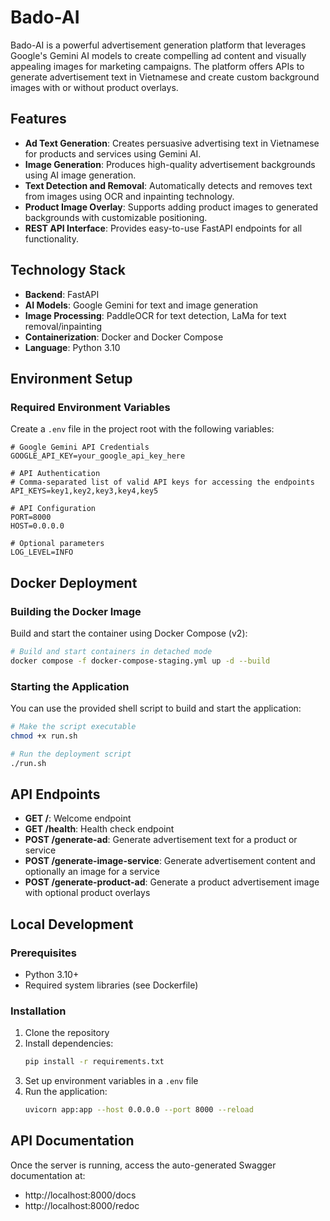 # Bado-AI

Bado-AI is a powerful advertisement generation platform that leverages Google's Gemini AI models to create compelling ad content and visually appealing images for marketing campaigns. The platform offers APIs to generate advertisement text in Vietnamese and create custom background images with or without product overlays.

## Features

- **Ad Text Generation**: Creates persuasive advertising text in Vietnamese for products and services using Gemini AI.
- **Image Generation**: Produces high-quality advertisement backgrounds using AI image generation.
- **Text Detection and Removal**: Automatically detects and removes text from images using OCR and inpainting technology.
- **Product Image Overlay**: Supports adding product images to generated backgrounds with customizable positioning.
- **REST API Interface**: Provides easy-to-use FastAPI endpoints for all functionality.

## Technology Stack

- **Backend**: FastAPI
- **AI Models**: Google Gemini for text and image generation
- **Image Processing**: PaddleOCR for text detection, LaMa for text removal/inpainting
- **Containerization**: Docker and Docker Compose
- **Language**: Python 3.10

## Environment Setup

### Required Environment Variables

Create a `.env` file in the project root with the following variables:

```
# Google Gemini API Credentials
GOOGLE_API_KEY=your_google_api_key_here

# API Authentication
# Comma-separated list of valid API keys for accessing the endpoints
API_KEYS=key1,key2,key3,key4,key5

# API Configuration
PORT=8000
HOST=0.0.0.0

# Optional parameters
LOG_LEVEL=INFO
```

## Docker Deployment

### Building the Docker Image

Build and start the container using Docker Compose (v2):

```bash
# Build and start containers in detached mode
docker compose -f docker-compose-staging.yml up -d --build
```

### Starting the Application

You can use the provided shell script to build and start the application:

```bash
# Make the script executable
chmod +x run.sh

# Run the deployment script
./run.sh
```

## API Endpoints

- **GET /**: Welcome endpoint
- **GET /health**: Health check endpoint
- **POST /generate-ad**: Generate advertisement text for a product or service
- **POST /generate-image-service**: Generate advertisement content and optionally an image for a service
- **POST /generate-product-ad**: Generate a product advertisement image with optional product overlays

## Local Development

### Prerequisites

- Python 3.10+
- Required system libraries (see Dockerfile)

### Installation

1. Clone the repository
2. Install dependencies:
   ```bash
   pip install -r requirements.txt
   ```
3. Set up environment variables in a `.env` file
4. Run the application:
   ```bash
   uvicorn app:app --host 0.0.0.0 --port 8000 --reload
   ```

## API Documentation

Once the server is running, access the auto-generated Swagger documentation at:
- http://localhost:8000/docs
- http://localhost:8000/redoc
